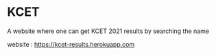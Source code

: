 # KCET 
A website where one can get KCET 2021 results by searching the name

website : https://kcet-results.herokuapp.com

